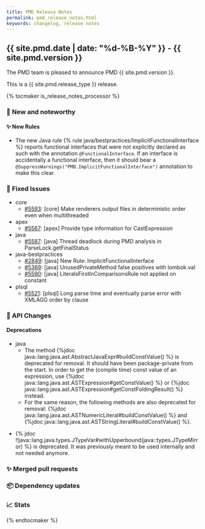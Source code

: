 ```yaml
---
title: PMD Release Notes
permalink: pmd_release_notes.html
keywords: changelog, release notes
---
```


## {{ site.pmd.date | date: "%d-%B-%Y" }} - {{ site.pmd.version }}

The PMD team is pleased to announce PMD {{ site.pmd.version }}.

This is a {{ site.pmd.release_type }} release.

{% tocmaker is_release_notes_processor %}

### 🚀 New and noteworthy

#### ✨ New Rules

* The new Java rule {% rule java/bestpractices/ImplicitFunctionalInterface %} reports functional interfaces that were
  not explicitly declared as such with the annotation `@FunctionalInterface`. If an interface is accidentally a functional
  interface, then it should bear a `@SuppressWarnings("PMD.ImplicitFunctionalInterface")`
  annotation to make this clear.

### 🐛 Fixed Issues
* core
  * [#5593](https://github.com/pmd/pmd/issues/5593): \[core] Make renderers output files in deterministic order even when multithreaded
* apex
  * [#5567](https://github.com/pmd/pmd/issues/5567): \[apex] Provide type information for CastExpression
* java
  * [#5587](https://github.com/pmd/pmd/issues/5587): \[java] Thread deadlock during PMD analysis in ParseLock.getFinalStatus
* java-bestpractices
  * [#2849](https://github.com/pmd/pmd/issues/2849): \[java] New Rule: ImplicitFunctionalInterface
  * [#5369](https://github.com/pmd/pmd/issues/5369): \[java] UnusedPrivateMethod false positives with lombok.val
  * [#5590](https://github.com/pmd/pmd/issues/5590): \[java] LiteralsFirstInComparisonsRule not applied on constant
* plsql
  * [#5521](https://github.com/pmd/pmd/issues/5521): \[plsql] Long parse time and eventually parse error with XMLAGG order by clause

### 🚨 API Changes
#### Deprecations
* java
  * The method {%jdoc java::lang.java.ast.AbstractJavaExpr#buildConstValue() %} is deprecated for removal. It should
    have been package-private from the start. In order to get the (compile time) const value of an expression, use
    {%jdoc java::lang.java.ast.ASTExpression#getConstValue() %} or {%jdoc java::lang.java.ast.ASTExpression#getConstFoldingResult() %}
    instead.
  * For the same reason, the following methods are also deprecated for removal:
    {%jdoc java::lang.java.ast.ASTNumericLiteral#buildConstValue() %} and {%jdoc java::lang.java.ast.ASTStringLiteral#buildConstValue() %}.

- {% jdoc !!java::lang.java.types.JTypeVar#withUpperbound(java::types.JTypeMirror) %} is deprecated. It was previously meant to be used
  internally and not needed anymore.

### ✨ Merged pull requests
<!-- content will be automatically generated, see /do-release.sh -->

### 📦 Dependency updates
<!-- content will be automatically generated, see /do-release.sh -->

### 📈 Stats
<!-- content will be automatically generated, see /do-release.sh -->

{% endtocmaker %}

